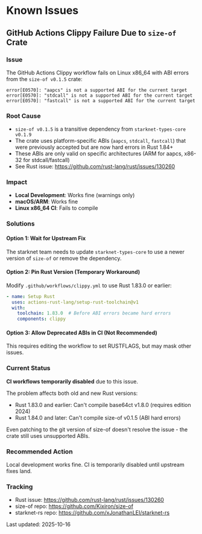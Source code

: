 # Known Issues

## GitHub Actions Clippy Failure Due to `size-of` Crate

### Issue
The GitHub Actions Clippy workflow fails on Linux x86_64 with ABI errors from the `size-of v0.1.5` crate:

```
error[E0570]: "aapcs" is not a supported ABI for the current target
error[E0570]: "stdcall" is not a supported ABI for the current target
error[E0570]: "fastcall" is not a supported ABI for the current target
```

### Root Cause
- `size-of v0.1.5` is a transitive dependency from `starknet-types-core v0.1.9`
- The crate uses platform-specific ABIs (`aapcs`, `stdcall`, `fastcall`) that were previously accepted but are now hard errors in Rust 1.84+
- These ABIs are only valid on specific architectures (ARM for aapcs, x86-32 for stdcall/fastcall)
- See Rust issue: https://github.com/rust-lang/rust/issues/130260

### Impact
- **Local Development**: Works fine (warnings only)
- **macOS/ARM**: Works fine
- **Linux x86_64 CI**: Fails to compile

### Solutions

#### Option 1: Wait for Upstream Fix
The starknet team needs to update `starknet-types-core` to use a newer version of `size-of` or remove the dependency.

#### Option 2: Pin Rust Version (Temporary Workaround)
Modify `.github/workflows/clippy.yml` to use Rust 1.83.0 or earlier:

```yaml
- name: Setup Rust
  uses: actions-rust-lang/setup-rust-toolchain@v1
  with:
    toolchain: 1.83.0  # Before ABI errors became hard errors
    components: clippy
```

#### Option 3: Allow Deprecated ABIs in CI (Not Recommended)
This requires editing the workflow to set RUSTFLAGS, but may mask other issues.

### Current Status
**CI workflows temporarily disabled** due to this issue.

The problem affects both old and new Rust versions:
- Rust 1.83.0 and earlier: Can't compile base64ct v1.8.0 (requires edition 2024)
- Rust 1.84.0 and later: Can't compile size-of v0.1.5 (ABI hard errors)

Even patching to the git version of size-of doesn't resolve the issue - the crate still uses unsupported ABIs.

### Recommended Action
Local development works fine. CI is temporarily disabled until upstream fixes land.

### Tracking
- Rust issue: https://github.com/rust-lang/rust/issues/130260
- size-of repo: https://github.com/Kixiron/size-of
- starknet-rs repo: https://github.com/xJonathanLEI/starknet-rs

Last updated: 2025-10-16
